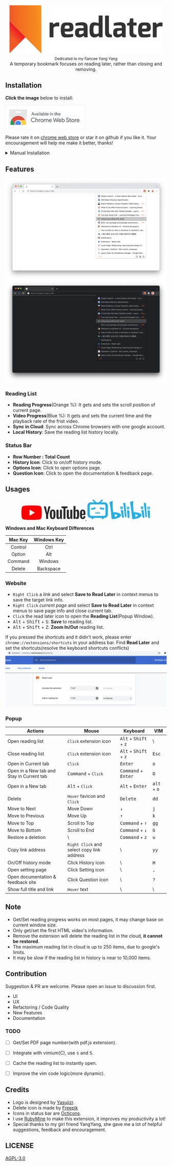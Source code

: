 <p align="center">
  <img src="images/logotype.png" alt="Read Later Logo" height="150px"><br>
  <sub>Dedicated to my fiancee Yang Yang</a></sub><br>
  A temporary bookmark focuses on reading later, rather than closing and removing.
</p>




## Installation
**Click the image** below to install:

<a href="https://chrome.google.com/webstore/detail/fbmfcfkokefgbmfcjahdmomlifclekib/">
  <img src="images/chrome-store-logo.png" width="250px" alt="chrome-store-logo">
</a>

Please rate it on [chrome web store](https://chrome.google.com/webstore/detail/fbmfcfkokefgbmfcjahdmomlifclekib/) or star it on github if you like it. Your encouragement will help me make it better, thanks!

<details>
<summary>Manual Installation</summary>

1. Download [chrome-read-later.zip](https://github.com/willbchang/chrome-read-later/releases/latest).
2. Unzip it and move it to the safe path(you won't delete it accidentally).
3. Go to `chrome://extensions/`
4. Open `Developer mode`.
5. Drag the folder to chrome or Click `Load unpacked` and select the folder.

</details>

## Features

![Chrome Read Later 1168x364=2560x1600](images/sample-white.png#gh-light-mode-only)
![Chrome Read Later 1168x364=2560x1600](images/sample-dark.png#gh-dark-mode-only)

### Reading List
- **Reading Progress**(Orange %): It gets and sets the scroll position of current page.
- **Video Progress**(Blue %): It gets and sets the current time and the playback rate of the frist video.
- **Sync in Cloud**: Sync across Chrome browsers with one google account.
- **Local History**: Save the reading list history locally.

### Status Bar
- **Row Number : Total Count**
- **History Icon**: Click to on/off history mode.
- **Options Icon**: Click to open options page.
- **Question Icon**: Click to open the documentation & feedback page.

## Usages

<p align="center">  
  <a href="https://youtu.be/fnaFiMabPq8">
    <img src="images/youtube-logo.png" width="200px" alt="youtube-logo">
  </a>

  <a href="https://www.bilibili.com/video/BV1Ag411M7W1">
    <img src="images/bilibili-logo.png" width="200px" alt="bilibili-logo">
  </a>
</p>

**Windows and Mac Keyboard Differences**

| Mac Key  | Windows Key |
|:--------:|:-----------:|
| Control  | Ctrl        |
| Option   | Alt         |
| Command  | Windows     |
| Delete   | Backspace   |

### Website
- `Right Click` a *link* and select **Save to Read Later** in context menus to save the target link info.
- `Right Click` *current page* and select **Save to Read Later** in context menus to save page info and close current tab.
- `Click` the read later icon to open the **Reading List**(Popup Window).
- <kbd>Alt</kbd> + <kbd>Shift</kbd> + <kbd>S</kbd>: **Save** to reading list.
- <kbd>Alt</kbd> + <kbd>Shift</kbd> + <kbd>Z</kbd>: **Zoom In/Out** reading list.

If you pressed the shortcuts and it didn't work, please enter `chrome://extensions/shortcuts` in your address bar.
Find **Read Later** and set the shortcuts(resolve the keyboard shortcuts conflicts)
![chrome://extensions/shortcuts](images/chrome-extensions-shortcuts.png)

### Popup

| Actions                                  | Mouse                                      | Keyboard                                         | VIM                           |
|-------------------------------------------|--------------------------------------------|--------------------------------------------------|-------------------------------|
| Open reading list                         | `Click` extension icon                     | <kbd>Alt</kbd> + <kbd>Shift</kbd> + <kbd>z</kbd> | \                             |
| Close reading list                        | `Click` extension icon                     | <kbd>Alt</kbd> + <kbd>Shift</kbd> + <kbd>z</kbd> | <kbd>Esc</kbd>                |
| Open in Current tab                       | `Click`                                    | <kbd>Enter</kbd>                                 | <kbd>o</kbd>                  |
| Open in a New tab and Stay in Current tab | <kbd>Command</kbd> + `Click`               | <kbd>Command</kbd> + <kbd>Enter</kbd>            | <kbd>O</kbd>                  |
| Open in a New tab                         | <kbd>Alt</kbd> + `Click`                   | <kbd>Alt</kbd> + <kbd>Enter</kbd>                | <kbd>alt</kbd> + <kbd>o</kbd> |
| Delete                                    | `Hover` favicon and `Click`                | <kbd>Delete</kbd>                                | <kbd>dd</kbd>                 |
| Move to Next                              | Move Down                                  | <kbd>↓</kbd>                                     | <kbd>j</kbd>                  |
| Move to Previous                          | Move Up                                    | <kbd>↑</kbd>                                     | <kbd>k</kbd>                  |
| Move to Top                               | Scroll to Top                              | <kbd>Command</kbd> + <kbd>↑</kbd>                | <kbd>gg</kbd>                 |
| Move to Bottom                            | Scroll to End                              | <kbd>Command</kbd> + <kbd>↓</kbd>                | <kbd>G</kbd>                  |
| Restore a deletion                        | \                                          | <kbd>Command</kbd> + <kbd>z</kbd>                | <kbd>u</kbd>                  |
| Copy link address                         | `Right Click` and select copy link address | \                                                | <kbd>yy</kbd>                 |
| On/Off history mode                       | Click History icon                         | \                                                | <kbd>H</kbd>                  |
| Open setting page        | Click Setting icon                        | \                                                | <kbd>,</kbd>                  |
| Open documentation & feedback site        | Click Question icon                        | \                                                | <kbd>?</kbd>                  |
| Show full title and link                  | `Hover` text                               | \                                                | \                             |


## Note
- Get/Set reading progress works on most pages, it may change base on current window size.
- Only get/set the first HTML video's information.
- Remove the extension will delete the reading list in the cloud, **it cannot be restored**.
- The maximum reading list in cloud is up to 250 items, due to google's limits.
- It may be slow if the reading list in history is near to 10,000 items.

## Contribution
Suggestion & PR are welcome. Please open an issue to discussion first.
- UI
- UX
- Refactoring / Code Quality
- New Features
- Documentation

### TODO
- [ ] Get/Set PDF page number(with pdf.js extension).
- [ ] Integrate with vimium(C), use <kbd>s</kbd> and <kbd>S</kbd>.
- [ ] Cache the reading list to instantly open.
- [ ] Improve the vim code logic(more dynamic).


## Credits
- Logo is designed by [Yasujizr](https://github.com/Yasujizr).
- Delete icon is made by [Freepik](https://www.flaticon.com/authors/freepik)
- Icons in status bar are [Octicons](https://primer.style/octicons/).
- I use [RubyMine](https://www.jetbrains.com/ruby/) to make this extension, it improves my productivity a lot!
- Special thanks to my girl friend YangYang, she gave me a lot of helpful suggestions, feedback and encouragement.

## LICENSE
[AGPL-3.0](LICENSE)

